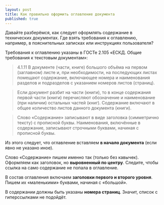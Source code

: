 ```yaml
---
layout: post
title: Как правильно оформить оглавление документа
published: true
---
```


Давайте разберёмся, как следует оформлять содержание в технических документах. Где взять требования к оглавлению, например, в пояснительных записках или инструкциях пользователя?

Требования к оглавлению указаны в ГОСТе 2.105 «ЕСКД. Общие требования к текстовым документам»:

> 4.1.11 В документе (части, книге) большого объёма на первом (заглавном) листе и, при необходимости, на последующих листах помещают содержание, включающее номера и наименования разделов и подразделов с указанием номеров листов (страниц).

> Если документ разбит на части (книги), то в конце содержания первой части (книги) перечисляют обозначение и наименование (при наличии) остальных частей (книг). Содержание включают в общее количество листов данного документа (книги).

> Слово «Содержание» записывают в виде заголовка (симметрично тексту) с прописной буквы. Наименования, включённые в содержание, записывают строчными буквами, начиная с прописной буквы.

Из этого следует, что оглавление вставляем **в начало документа** (если явно не указано иное).

Слово «Содержание» пишем именно так (только без кавычек). Оформляем как заголовок, но **выровненный по центру**. Следите, чтобы ссылка на само содержание не попала в оглавление.

В состав оглавления включаем **заголовки первого и второго уровня**. Пишем их «маленькими» буквами, начиная с «большой».

В содержании должны быть указаны **номера страниц**. Значит, список с гиперссылками не подойдёт.
